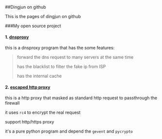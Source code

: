 ##Dingjun on github


This is the pages of dingjun on github

###My open source project


#### 1. [dnsproxy](https://github.com/fangdingjun/dnsproxy)

   this is a dnsproxy program that has the some features:


 >forward the dns request to many servers at the same time
 >
 >has the blacklist to filter the fake ip from ISP
 >
 >has the internal cache
 >


#### 2. [escaped http proxy](https://github.com/fangdingjun/httpe_proxy)

this is a http proxy that masked as standard http request to passthrough the firewall

it uses `rc4` to encrypt the real request
 
support http/https proxy

it's a pure python program and depend the `gevent` and `pycrypto`
